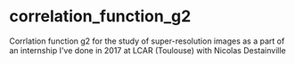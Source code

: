 # correlation_function_g2
Corrlation function g2 for the study of super-resolution images as a part of an internship I've done in 2017 at LCAR (Toulouse) with Nicolas Destainville
